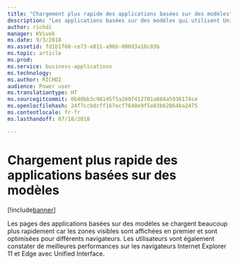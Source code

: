 ```yaml
---
title: "Chargement plus rapide des applications basées sur des modèles"
description: "Les applications basées sur des modèles qui utilisent Unified Interface sont optimisées pour les performances"
author: richdi
manager: KVivek
ms.date: 9/3/2018
ms.assetid: fd1b1f60-ce73-e811-a96b-000d3a18c83b
ms.topic: article
ms.prod: 
ms.service: business-applications
ms.technology: 
ms.author: RICHDI
audience: Power user
ms.translationtype: HT
ms.sourcegitcommit: 0b40bb3c98145f5a260f412701a884a5936174ce
ms.openlocfilehash: 24f7ccbdcff167ecf7640e9f5e83b62864ba2475
ms.contentlocale: fr-fr
ms.lasthandoff: 07/18/2018

---
```

# <a name="faster-loading-model-driven-apps"></a>Chargement plus rapide des applications basées sur des modèles


[!include[banner](../../includes/banner.md)]

Les pages des applications basées sur des modèles se chargent beaucoup plus rapidement car les zones visibles sont affichées en premier et sont optimisées pour différents navigateurs. Les utilisateurs vont également constater de meilleures performances sur les navigateurs Internet Explorer 11 et Edge avec Unified Interface.

